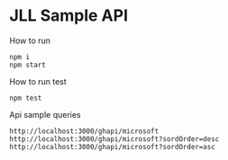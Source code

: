 # JLL Sample API
How to run
```
npm i
npm start
```
How to run test
```
npm test
```
Api sample queries
```
http://localhost:3000/ghapi/microsoft
http://localhost:3000/ghapi/microsoft?sordOrder=desc
http://localhost:3000/ghapi/microsoft?sordOrder=asc
```

